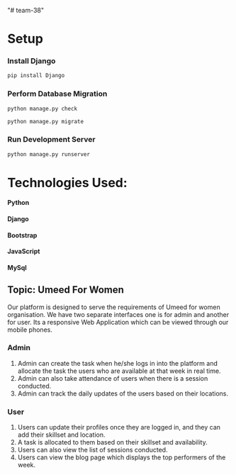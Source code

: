 "# team-38" 

# Setup

### Install Django

```bash
pip install Django
```
### Perform Database Migration

```bash
python manage.py check

python manage.py migrate

```

### Run Development Server

```bash
python manage.py runserver
```

# Technologies Used:

#### Python

#### Django

#### Bootstrap

#### JavaScript

#### MySql

## Topic: Umeed For Women
Our platform is designed to serve the requirements of Umeed for women organisation. We have two separate interfaces one is for admin and another for user. Its a responsive Web Application which can be viewed through our mobile phones.

### Admin

1. Admin can create the task when he/she logs in into the platform and allocate the task the users who are available at that week in real time.
2. Admin can also take attendance of users when there is a session conducted.
3. Admin can track the daily updates of the users based on their locations.

### User

1. Users can update their profiles once they are logged in, and they can add their skillset and location.
2. A task is allocated to them based on their skillset and availability.
3. Users can also view the list of sessions conducted.
4. Users can view the blog page which displays the top performers of the week.


